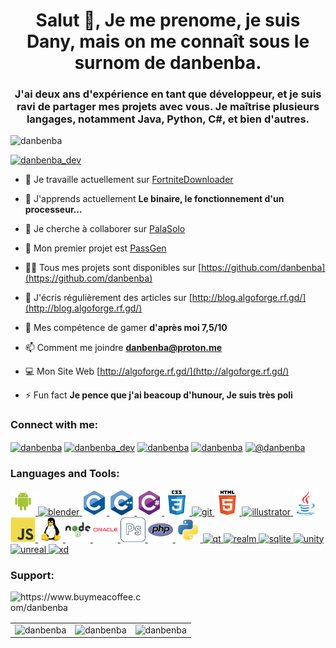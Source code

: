 <h1 align="center">Salut 👋, Je me prenome, je suis Dany, mais on me connaît sous le surnom de danbenba.</h1>
<h3 align="center">J'ai deux ans d'expérience en tant que développeur, et je suis ravi de partager mes projets avec vous. Je maîtrise plusieurs langages, notamment Java, Python, C#, et bien d'autres.</h3>

<p align="left"> <img src="https://komarev.com/ghpvc/?username=danbenba&label=Profile%20views&color=0e75b6&style=flat" alt="danbenba" /> </p>

<p align="left"> <a href="https://twitter.com/danbenba_dev" target="blank"><img src="https://img.shields.io/twitter/follow/danbenba_dev?logo=twitter&style=for-the-badge" alt="danbenba_dev" /></a> </p>

- 🔭 Je travaille actuellement sur [FortniteDownloader](https://github.com/danbenba/fortnitedownloader)

- 🌱 J'apprends actuellement **Le binaire, le fonctionnement d'un processeur...**

- 👯 Je cherche à collaborer sur [PalaSolo](https://github.com/palasolo/palasolo/)

- 🥇 Mon premier projet est [PassGen](https://github.com/danbenba/passgen)

- 👨‍💻 Tous mes projets sont disponibles sur [https://github.com/danbenba](https://github.com/danbenba)

- 📝 J'écris régulièrement des articles sur [http://blog.algoforge.rf.gd/](http://blog.algoforge.rf.gd/)

- 👾 Mes compétence de gamer **d'après moi 7,5/10**

- 📫 Comment me joindre **danbenba@proton.me**

- 💻 Mon Site Web [http://algoforge.rf.gd/](http://algoforge.rf.gd/)

- ⚡ Fun fact **Je pence que j'ai beacoup d'hunour, Je suis très poli**

<h3 align="left">Connect with me:</h3>
<p align="left">
<a href="https://dev.to/danbenba" target="blank"><img align="center" src="https://raw.githubusercontent.com/rahuldkjain/github-profile-readme-generator/master/src/images/icons/Social/devto.svg" alt="danbenba" height="30" width="40" /></a>
<a href="https://twitter.com/danbenba_dev" target="blank"><img align="center" src="https://raw.githubusercontent.com/rahuldkjain/github-profile-readme-generator/master/src/images/icons/Social/twitter.svg" alt="danbenba_dev" height="30" width="40" /></a>
<a href="https://instagram.com/danbenba" target="blank"><img align="center" src="https://raw.githubusercontent.com/rahuldkjain/github-profile-readme-generator/master/src/images/icons/Social/instagram.svg" alt="danbenba" height="30" width="40" /></a>
<a href="https://www.youtube.com/c/danbenba" target="blank"><img align="center" src="https://raw.githubusercontent.com/rahuldkjain/github-profile-readme-generator/master/src/images/icons/Social/youtube.svg" alt="danbenba" height="30" width="40" /></a>
<a href="https://www.hackerearth.com/@danbenba" target="blank"><img align="center" src="https://raw.githubusercontent.com/rahuldkjain/github-profile-readme-generator/master/src/images/icons/Social/hackerearth.svg" alt="@danbenba" height="30" width="40" /></a>
</p>

<h3 align="left">Languages and Tools:</h3>
<p align="left"> <a href="https://developer.android.com" target="_blank" rel="noreferrer"> <img src="https://raw.githubusercontent.com/devicons/devicon/master/icons/android/android-original-wordmark.svg" alt="android" width="40" height="40"/> </a> <a href="https://www.blender.org/" target="_blank" rel="noreferrer"> <img src="https://download.blender.org/branding/community/blender_community_badge_white.svg" alt="blender" width="40" height="40"/> </a> <a href="https://www.cprogramming.com/" target="_blank" rel="noreferrer"> <img src="https://raw.githubusercontent.com/devicons/devicon/master/icons/c/c-original.svg" alt="c" width="40" height="40"/> </a> <a href="https://www.w3schools.com/cpp/" target="_blank" rel="noreferrer"> <img src="https://raw.githubusercontent.com/devicons/devicon/master/icons/cplusplus/cplusplus-original.svg" alt="cplusplus" width="40" height="40"/> </a> <a href="https://www.w3schools.com/cs/" target="_blank" rel="noreferrer"> <img src="https://raw.githubusercontent.com/devicons/devicon/master/icons/csharp/csharp-original.svg" alt="csharp" width="40" height="40"/> </a> <a href="https://www.w3schools.com/css/" target="_blank" rel="noreferrer"> <img src="https://raw.githubusercontent.com/devicons/devicon/master/icons/css3/css3-original-wordmark.svg" alt="css3" width="40" height="40"/> </a> <a href="https://git-scm.com/" target="_blank" rel="noreferrer"> <img src="https://www.vectorlogo.zone/logos/git-scm/git-scm-icon.svg" alt="git" width="40" height="40"/> </a> <a href="https://www.w3.org/html/" target="_blank" rel="noreferrer"> <img src="https://raw.githubusercontent.com/devicons/devicon/master/icons/html5/html5-original-wordmark.svg" alt="html5" width="40" height="40"/> </a> <a href="https://www.adobe.com/in/products/illustrator.html" target="_blank" rel="noreferrer"> <img src="https://www.vectorlogo.zone/logos/adobe_illustrator/adobe_illustrator-icon.svg" alt="illustrator" width="40" height="40"/> </a> <a href="https://www.java.com" target="_blank" rel="noreferrer"> <img src="https://raw.githubusercontent.com/devicons/devicon/master/icons/java/java-original.svg" alt="java" width="40" height="40"/> </a> <a href="https://developer.mozilla.org/en-US/docs/Web/JavaScript" target="_blank" rel="noreferrer"> <img src="https://raw.githubusercontent.com/devicons/devicon/master/icons/javascript/javascript-original.svg" alt="javascript" width="40" height="40"/> </a> <a href="https://www.linux.org/" target="_blank" rel="noreferrer"> <img src="https://raw.githubusercontent.com/devicons/devicon/master/icons/linux/linux-original.svg" alt="linux" width="40" height="40"/> </a> <a href="https://nodejs.org" target="_blank" rel="noreferrer"> <img src="https://raw.githubusercontent.com/devicons/devicon/master/icons/nodejs/nodejs-original-wordmark.svg" alt="nodejs" width="40" height="40"/> </a> <a href="https://www.oracle.com/" target="_blank" rel="noreferrer"> <img src="https://raw.githubusercontent.com/devicons/devicon/master/icons/oracle/oracle-original.svg" alt="oracle" width="40" height="40"/> </a> <a href="https://www.photoshop.com/en" target="_blank" rel="noreferrer"> <img src="https://raw.githubusercontent.com/devicons/devicon/master/icons/photoshop/photoshop-line.svg" alt="photoshop" width="40" height="40"/> </a> <a href="https://www.php.net" target="_blank" rel="noreferrer"> <img src="https://raw.githubusercontent.com/devicons/devicon/master/icons/php/php-original.svg" alt="php" width="40" height="40"/> </a> <a href="https://www.python.org" target="_blank" rel="noreferrer"> <img src="https://raw.githubusercontent.com/devicons/devicon/master/icons/python/python-original.svg" alt="python" width="40" height="40"/> </a> <a href="https://www.qt.io/" target="_blank" rel="noreferrer"> <img src="https://upload.wikimedia.org/wikipedia/commons/0/0b/Qt_logo_2016.svg" alt="qt" width="40" height="40"/> </a> <a href="https://realm.io/" target="_blank" rel="noreferrer"> <img src="https://raw.githubusercontent.com/bestofjs/bestofjs-webui/8665e8c267a0215f3159df28b33c365198101df5/public/logos/realm.svg" alt="realm" width="40" height="40"/> </a> <a href="https://www.sqlite.org/" target="_blank" rel="noreferrer"> <img src="https://www.vectorlogo.zone/logos/sqlite/sqlite-icon.svg" alt="sqlite" width="40" height="40"/> </a> <a href="https://unity.com/" target="_blank" rel="noreferrer"> <img src="https://www.vectorlogo.zone/logos/unity3d/unity3d-icon.svg" alt="unity" width="40" height="40"/> </a> <a href="https://unrealengine.com/" target="_blank" rel="noreferrer"> <img src="https://raw.githubusercontent.com/kenangundogan/fontisto/036b7eca71aab1bef8e6a0518f7329f13ed62f6b/icons/svg/brand/unreal-engine.svg" alt="unreal" width="40" height="40"/> </a> <a href="https://www.adobe.com/products/xd.html" target="_blank" rel="noreferrer"> <img src="https://cdn.worldvectorlogo.com/logos/adobe-xd.svg" alt="xd" width="40" height="40"/> </a> </p>

<h3 align="left">Support:</h3>
<p><a href="https://www.buymeacoffee.com/https://www.buymeacoffee.com/danbenba"> <img align="left" src="https://cdn.buymeacoffee.com/buttons/v2/default-yellow.png" height="50" width="210" alt="https://www.buymeacoffee.com/danbenba" /></a></p><br><br>

<table>
  <tr>
    <td><img src="https://github-readme-stats.vercel.app/api/top-langs?username=danbenba&show_icons=true&locale=en&layout=compact" alt="danbenba" /></td>
    <td><img src="https://github-readme-stats.vercel.app/api?username=danbenba&show_icons=true&locale=en" alt="danbenba" /></td>
    <td><img src="https://github-readme-streak-stats.herokuapp.com/?user=danbenba&" alt="danbenba" /></td>
  </tr>
</table>
